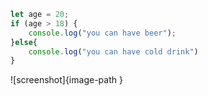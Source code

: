 ``` js #if else condition
let age = 20;
if (age > 18) {
	console.log("you can have beer");
}else{
	console.log("you can have cold drink")
}
```
![screenshot]{image-path }
